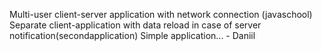 Multi-user client-server application with network connection (javaschool)
Separate client-application with data reload in case of server notification(secondapplication)
Simple application...                                       - Daniil
